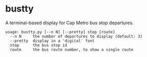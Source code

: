 bustty
======

A terminal-based display for Cap Metro bus stop departures.

    usage: bustty.py [--n N] [--pretty] stop [route]
      --n N     the number of departures to display (default: 3)
      --pretty  display in a 'digital' font
      stop      the bus stop id
      route     the bus route number, to show a single route

